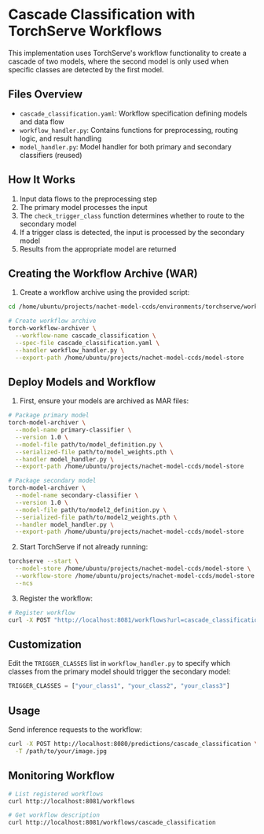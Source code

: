 # Cascade Classification with TorchServe Workflows

This implementation uses TorchServe's workflow functionality to create a cascade of two models, where the second model is only used when specific classes are detected by the first model.

## Files Overview

- `cascade_classification.yaml`: Workflow specification defining models and data flow
- `workflow_handler.py`: Contains functions for preprocessing, routing logic, and result handling
- `model_handler.py`: Model handler for both primary and secondary classifiers (reused)

## How It Works

1. Input data flows to the preprocessing step
2. The primary model processes the input
3. The `check_trigger_class` function determines whether to route to the secondary model
4. If a trigger class is detected, the input is processed by the secondary model
5. Results from the appropriate model are returned

## Creating the Workflow Archive (WAR)

1. Create a workflow archive using the provided script:

```bash
cd /home/ubuntu/projects/nachet-model-ccds/environments/torchserve/workflow

# Create workflow archive
torch-workflow-archiver \
  --workflow-name cascade_classification \
  --spec-file cascade_classification.yaml \
  --handler workflow_handler.py \
  --export-path /home/ubuntu/projects/nachet-model-ccds/model-store
```

## Deploy Models and Workflow

1. First, ensure your models are archived as MAR files:

```bash
# Package primary model
torch-model-archiver \
  --model-name primary-classifier \
  --version 1.0 \
  --model-file path/to/model_definition.py \
  --serialized-file path/to/model_weights.pth \
  --handler model_handler.py \
  --export-path /home/ubuntu/projects/nachet-model-ccds/model-store

# Package secondary model
torch-model-archiver \
  --model-name secondary-classifier \
  --version 1.0 \
  --model-file path/to/model2_definition.py \
  --serialized-file path/to/model2_weights.pth \
  --handler model_handler.py \
  --export-path /home/ubuntu/projects/nachet-model-ccds/model-store
```

2. Start TorchServe if not already running:

```bash
torchserve --start \
  --model-store /home/ubuntu/projects/nachet-model-ccds/model-store \
  --workflow-store /home/ubuntu/projects/nachet-model-ccds/model-store \
  --ncs
```

3. Register the workflow:

```bash
# Register workflow
curl -X POST "http://localhost:8081/workflows?url=cascade_classification.war"
```

## Customization

Edit the `TRIGGER_CLASSES` list in `workflow_handler.py` to specify which classes from the primary model should trigger the secondary model:

```python
TRIGGER_CLASSES = ["your_class1", "your_class2", "your_class3"]
```

## Usage

Send inference requests to the workflow:

```bash
curl -X POST http://localhost:8080/predictions/cascade_classification \
  -T /path/to/your/image.jpg
```

## Monitoring Workflow

```bash
# List registered workflows
curl http://localhost:8081/workflows

# Get workflow description
curl http://localhost:8081/workflows/cascade_classification
```

